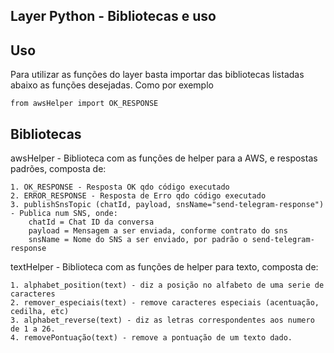 ## Layer Python - Bibliotecas e uso

## Uso

Para utilizar as funções do layer basta importar das bibliotecas listadas abaixo as funções desejadas.
Como por exemplo

    from awsHelper import OK_RESPONSE

## Bibliotecas

awsHelper - Biblioteca com as funções de helper para a AWS, e respostas padrões, composta de:

    1. OK_RESPONSE - Resposta OK qdo código executado
    2. ERROR_RESPONSE - Resposta de Erro qdo código executado
    3. publishSnsTopic (chatId, payload, snsName="send-telegram-response")   - Publica num SNS, onde:
        chatId = Chat ID da conversa
        payload = Mensagem a ser enviada, conforme contrato do sns
        snsName = Nome do SNS a ser enviado, por padrão o send-telegram-response

textHelper - Biblioteca com as funções de helper para texto, composta de:

    1. alphabet_position(text) - diz a posição no alfabeto de uma serie de caracteres
    2. remover_especiais(text) - remove caracteres especiais (acentuação, cedilha, etc)
    3. alphabet_reverse(text) - diz as letras correspondentes aos numero de 1 a 26.
    4. removePontuação(text) - remove a pontuação de um texto dado.
